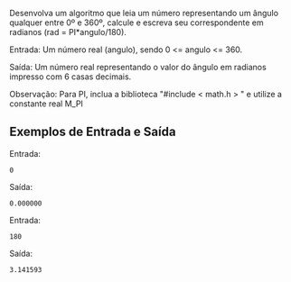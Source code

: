 Desenvolva um algoritmo que leia um número representando um ângulo qualquer entre 0º e 360º, calcule e escreva seu correspondente em radianos (rad = PI*angulo/180).

Entrada: Um número real (angulo), sendo 0 <= angulo <= 360.

Saída: Um número real representando o valor do ângulo em radianos impresso com 6 casas decimais.

Observação: Para PI, inclua a biblioteca "#include < math.h > " e utilize a constante real M_PI

## Exemplos de Entrada e Saída

Entrada:

```
0
```

Saída:

```
0.000000
```

Entrada:

```
180
```

Saída:

```
3.141593
```